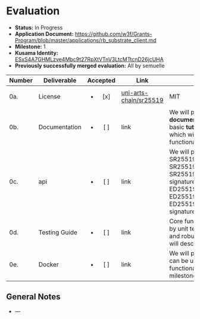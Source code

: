 # Evaluation

- **Status:** In Progress
- **Application Document:**  https://github.com/w3f/Grants-Program/blob/master/applications/rb_substrate_client.md
- **Milestone:** 1
- **Kusama Identity:** [ESxS4A7GHMLzve4Mbc9t27RpXtVTnV3LtcMTtcnD26jcUHA](https://polkascan.io/pre/kusama/account/ESxS4A7GHMLzve4Mbc9t27RpXtVTnV3LtcMTtcnD26jcUHA)
- **Previously successfully merged evaluation:** All by semuelle

| Number | Deliverable | Accepted | Link | Evaluation Notes |
| ------ | ----------- | :------: | ---- |----------------- |
| 0a. | License | <ul><li>[x] </li></ul> | [uni-arts-chain/sr25519](https://github.com/uni-arts-chain/sr25519/blob/dfba6faf414c5c8132378aad3dd3d35e07051107/LICENSE.txt) | MIT |
| 0b. | Documentation | <ul><li>[ ] </li></ul> | link | We will provide both **inline documentation** of the code and a basic **tutorial** that run the code, which will show how the new functionality works. |
| 0c. | api | <ul><li>[ ] </li></ul> | link | We will provide SR25519.keypair_from_seed(seed), SR25519.sign(message, keypair), SR25519.verify(address, message, signature_result), ED25519.keypair_from_seed(seed), ED25519.sign(message, keypair), ED25519.verify(address, message, signature_result)
| 0d. | Testing Guide | <ul><li>[ ] </li></ul> | link | Core functions will be fully covered by unit tests to ensure functionality and robustness. In the guide, we will describe how to run these tests. |
| 0e. | Docker | <ul><li>[ ] </li></ul> | link | We will provide a Dockerfile(s) that can be used to test all the functionality delivered with this milestone. |

## General Notes

- —
